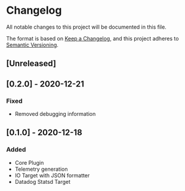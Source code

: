 # Changelog

All notable changes to this project will be documented in this file.

The format is based on [Keep a Changelog](https://keepachangelog.com/en/1.0.0/),
and this project adheres to [Semantic Versioning](https://semver.org/spec/v2.0.0.html).

## [Unreleased]

## [0.2.0] - 2020-12-21
### Fixed
- Removed debugging information

## [0.1.0] - 2020-12-18
### Added
- Core Plugin
- Telemetry generation
- IO Target with JSON formatter
- Datadog Statsd Target
